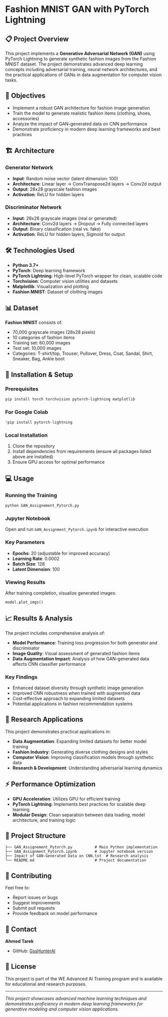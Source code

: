 # Fashion MNIST GAN with PyTorch Lightning

## 📋 Project Overview

This project implements a **Generative Adversarial Network (GAN)** using PyTorch Lightning to generate synthetic fashion images from the Fashion MNIST dataset. The project demonstrates advanced deep learning concepts including adversarial training, neural network architectures, and the practical applications of GANs in data augmentation for computer vision tasks.

## 🎯 Objectives

- Implement a robust GAN architecture for fashion image generation
- Train the model to generate realistic fashion items (clothing, shoes, accessories)
- Analyze the impact of GAN-generated data on CNN performance
- Demonstrate proficiency in modern deep learning frameworks and best practices

## 🏗️ Architecture

### Generator Network
- **Input**: Random noise vector (latent dimension: 100)
- **Architecture**: Linear layer → ConvTranspose2d layers → Conv2d output
- **Output**: 28x28 grayscale fashion images
- **Activation**: ReLU for hidden layers

### Discriminator Network
- **Input**: 28x28 grayscale images (real or generated)
- **Architecture**: Conv2d layers → Dropout → Fully connected layers
- **Output**: Binary classification (real vs. fake)
- **Activation**: ReLU for hidden layers, Sigmoid for output

## 🛠️ Technologies Used

- **Python 3.7+**
- **PyTorch**: Deep learning framework
- **PyTorch Lightning**: High-level PyTorch wrapper for clean, scalable code
- **Torchvision**: Computer vision utilities and datasets
- **Matplotlib**: Visualization and plotting
- **Fashion MNIST**: Dataset of clothing images

## 📊 Dataset

**Fashion MNIST** consists of:
- 70,000 grayscale images (28x28 pixels)
- 10 categories of fashion items
- Training set: 60,000 images
- Test set: 10,000 images
- Categories: T-shirt/top, Trouser, Pullover, Dress, Coat, Sandal, Shirt, Sneaker, Bag, Ankle boot

## 🚀 Installation & Setup

### Prerequisites
```bash
pip install torch torchvision pytorch-lightning matplotlib
```

### For Google Colab
```python
!pip install pytorch-lightning
```

### Local Installation
1. Clone the repository
2. Install dependencies from requirements (ensure all packages listed above are installed)
3. Ensure GPU access for optimal performance

## 💻 Usage

### Running the Training
```python
python GAN_Assignement_Pytorch.py
```

### Jupyter Notebook
Open and run `GAN_Assignment_Pytorch.ipynb` for interactive execution

### Key Parameters
- **Epochs**: 20 (adjustable for improved accuracy)
- **Learning Rate**: 0.0002
- **Batch Size**: 128
- **Latent Dimension**: 100

### Viewing Results
After training completion, visualize generated images:
```python
model.plot_imgs()
```

## 📈 Results & Analysis

The project includes comprehensive analysis of:
- **Model Performance**: Training loss progression for both generator and discriminator
- **Image Quality**: Visual assessment of generated fashion items
- **Data Augmentation Impact**: Analysis of how GAN-generated data affects CNN classifier performance

### Key Findings
- Enhanced dataset diversity through synthetic image generation
- Improved CNN robustness when trained with augmented data
- Cost-effective approach to expanding limited datasets
- Potential applications in fashion recommendation systems

## 🔬 Research Applications

This project demonstrates practical applications in:
- **Data Augmentation**: Expanding limited datasets for better model training
- **Fashion Industry**: Generating diverse clothing designs and styles
- **Computer Vision**: Improving classification models through synthetic data
- **Research & Development**: Understanding adversarial learning dynamics

## ⚡ Performance Optimization

- **GPU Acceleration**: Utilizes GPU for efficient training
- **PyTorch Lightning**: Implements best practices for scalable deep learning
- **Modular Design**: Clean separation between data loading, model architecture, and training logic

## 📁 Project Structure

```
├── GAN_Assignement_Pytorch.py          # Main Python implementation
├── GAN_Assignment_Pytorch.ipynb        # Jupyter notebook version
├── Impact of GAN-Generated Data on CNN.txt  # Research analysis
└── README.md                           # Project documentation
```

## 🤝 Contributing

Feel free to:
- Report issues or bugs
- Suggest improvements
- Submit pull requests
- Provide feedback on model performance

## 📧 Contact

**Ahmed Tarek**
- GitHub: [GssHunterAI](https://github.com/GssHunterAI)

## 📝 License

This project is part of the WE Advanced AI Training program and is available for educational and research purposes.

---

*This project showcases advanced machine learning techniques and demonstrates proficiency in modern deep learning frameworks for generative modeling and computer vision applications.*
